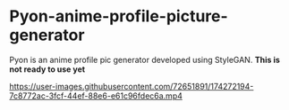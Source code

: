# Pyon-anime-profile-picture-generator
Pyon is an anime profile pic generator developed using StyleGAN.
**This is not ready to use yet**

https://user-images.githubusercontent.com/72651891/174272194-7c8772ac-3fcf-44ef-88e6-e61c96fdec6a.mp4

